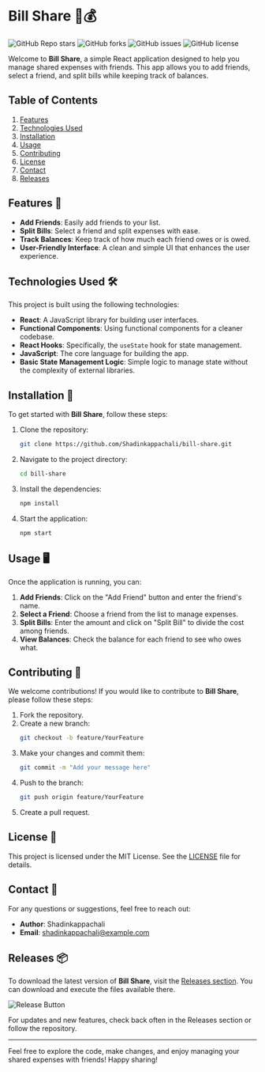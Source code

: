 # Bill Share 🧾💰

![GitHub Repo stars](https://img.shields.io/github/stars/Shadinkappachali/bill-share?style=social) ![GitHub forks](https://img.shields.io/github/forks/Shadinkappachali/bill-share?style=social) ![GitHub issues](https://img.shields.io/github/issues/Shadinkappachali/bill-share) ![GitHub license](https://img.shields.io/github/license/Shadinkappachali/bill-share)

Welcome to **Bill Share**, a simple React application designed to help you manage shared expenses with friends. This app allows you to add friends, select a friend, and split bills while keeping track of balances. 

## Table of Contents

1. [Features](#features)
2. [Technologies Used](#technologies-used)
3. [Installation](#installation)
4. [Usage](#usage)
5. [Contributing](#contributing)
6. [License](#license)
7. [Contact](#contact)
8. [Releases](#releases)

## Features 🌟

- **Add Friends**: Easily add friends to your list.
- **Split Bills**: Select a friend and split expenses with ease.
- **Track Balances**: Keep track of how much each friend owes or is owed.
- **User-Friendly Interface**: A clean and simple UI that enhances the user experience.

## Technologies Used 🛠️

This project is built using the following technologies:

- **React**: A JavaScript library for building user interfaces.
- **Functional Components**: Using functional components for a cleaner codebase.
- **React Hooks**: Specifically, the `useState` hook for state management.
- **JavaScript**: The core language for building the app.
- **Basic State Management Logic**: Simple logic to manage state without the complexity of external libraries.

## Installation 🚀

To get started with **Bill Share**, follow these steps:

1. Clone the repository:
   ```bash
   git clone https://github.com/Shadinkappachali/bill-share.git
   ```
2. Navigate to the project directory:
   ```bash
   cd bill-share
   ```
3. Install the dependencies:
   ```bash
   npm install
   ```
4. Start the application:
   ```bash
   npm start
   ```

## Usage 🖥️

Once the application is running, you can:

1. **Add Friends**: Click on the "Add Friend" button and enter the friend's name.
2. **Select a Friend**: Choose a friend from the list to manage expenses.
3. **Split Bills**: Enter the amount and click on "Split Bill" to divide the cost among friends.
4. **View Balances**: Check the balance for each friend to see who owes what.

## Contributing 🤝

We welcome contributions! If you would like to contribute to **Bill Share**, please follow these steps:

1. Fork the repository.
2. Create a new branch:
   ```bash
   git checkout -b feature/YourFeature
   ```
3. Make your changes and commit them:
   ```bash
   git commit -m "Add your message here"
   ```
4. Push to the branch:
   ```bash
   git push origin feature/YourFeature
   ```
5. Create a pull request.

## License 📄

This project is licensed under the MIT License. See the [LICENSE](LICENSE) file for details.

## Contact 📧

For any questions or suggestions, feel free to reach out:

- **Author**: Shadinkappachali
- **Email**: shadinkappachali@example.com

## Releases 📦

To download the latest version of **Bill Share**, visit the [Releases section](https://github.com/Shadinkappachali/bill-share/releases). You can download and execute the files available there.

![Release Button](https://img.shields.io/badge/Download%20Releases-Here-blue)

For updates and new features, check back often in the Releases section or follow the repository.

---

Feel free to explore the code, make changes, and enjoy managing your shared expenses with friends! Happy sharing!